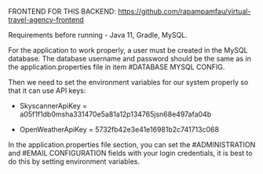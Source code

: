 FRONTEND FOR THIS BACKEND: https://github.com/rapampamfau/virtual-travel-agency-frontend

Requirements before running - Java 11, Gradle, MySQL.

For the application to work properly, a user must be created in the MySQL database.
The database username and password should be the same as in the application.properties file
in item #DATABASE MYSQL CONFIG.

Then we need to set the environment variables for our system properly so that it can
use API keys:

- SkyscannerApiKey = a05f1f1db0msha331470e5a81a12p134765jsn68e497afa04b

- OpenWeatherApiKey = 5732fb42e3e41e16981b2c741713c068

In the application.properties file section, you can set the #ADMINISTRATION and #EMAIL CONFIGURATION fields
with your login credentials, it is best to do this by setting environment variables.